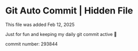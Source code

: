 # Git Auto Commit | Hidden File

This file was added Feb 12, 2025

Just for fun and keeping my daily git commit active 🤪

commit number: 293844
